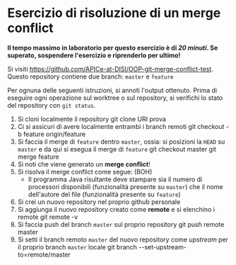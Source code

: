 # Esercizio di risoluzione di un merge conflict

**Il tempo massimo in laboratorio per questo esercizio è di _20 minuti_.
Se superato, sospendere l'esercizio e riprenderlo per ultimo!**

Si visiti https://github.com/APICe-at-DISI/OOP-git-merge-conflict-test.
Questo repository contiene due branch: `master` e `feature`

Per ognuna delle seguenti istruzioni, si annoti l'output ottenuto.
Prima di eseguire ogni operazione sul worktree o sul repository,
si verifichi lo stato del repository con `git status`.

1. Si cloni localmente il repository
git clone URI prova
2. Ci si assicuri di avere localmente entrambi i branch remoti
git checkout -b feature origin/feature
3. Si faccia il merge di `feature` dentro `master`, ossia: si posizioni la `HEAD` su `master`
   e da qui si esegua il merge di `feature`
git checkout master
git merge feature
4. Si noti che viene generato un **merge conflict**!
5. Si risolva il merge conflict come segue: (BOH)
   - Il programma Java risultante deve stampare sia il numero di processori disponibili
     (funzionalità presente su `master`)
     che il nome dell'autore del file
     (funzionalità presente su `feature`)
6. Si crei un nuovo repository nel proprio github personale
7. Si aggiunga il nuovo repository creato come **remote** e si elenchino i remote
git remote -v
8. Si faccia push del branch `master` sul proprio repository
git push remote master
9. Si setti il branch remoto `master` del nuovo repository come *upstream* per il proprio branch `master` locale
git branch --set-upstream-to=remote/master
